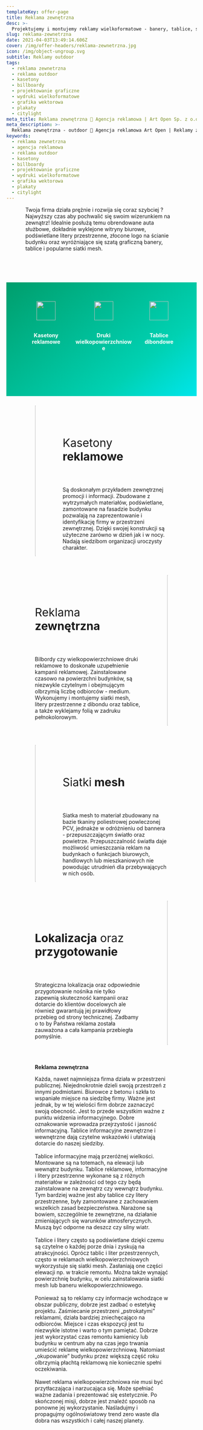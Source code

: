 ```yaml
---
templateKey: offer-page
title: Reklama zewnętrzna
desc: >-
  Projektujemy i montujemy reklamy wielkoformatowe - banery, tablice, siatki mesh, billboardy reklamowe i inne. Zadbamy o odpowiednią lokalizację oraz przygotowanie.
slug: reklama-zewnetrzna
date: 2021-04-03T13:49:14.606Z
cover: /img/offer-headers/reklama-zewnetrzna.jpg
icon: /img/object-ungroup.svg
subtitle: Reklamy outdoor
tags:
  - reklama zewnetrzna
  - reklama outdoor
  - kasetony
  - billboardy
  - projektowanie graficzne
  - wydruki wielkoformatowe
  - grafika wektorowa
  - plakaty
  - citylight
meta_title: Reklama zewnętrzna 🌱 Agencja reklamowa | Art Open Sp. z o.o.
meta_description: >-
  Reklama zewnętrzna - outdoor 🌳 Agencja reklamowa Art Open | Reklamy zewnętrzne, plakaty, billboardy, reklamy wielkoformatowe, kasetony, druki wielkopowierzchniowe, podświetlane z obudową, projektujemy i montujemy reklamy outdoor. Nie zwlekaj poznaj pełną ofertę!
keywords:
  - reklama zewnetrzna
  - agencja reklamowa
  - reklama outdoor
  - kasetony
  - billboardy
  - projektowanie graficzne
  - wydruki wielkoformatowe
  - grafika wektorowa
  - plakaty
  - citylight
---
```

<div style="margin-left:10%;margin-right:10%">
<p>Twoja firma działa prężnie i rozwija się coraz szybciej ? Najwyższy czas aby pochwalić się swoim wizerunkiem na zewnątrz! Idealnie posłużą temu obrendowane auta służbowe, dokładnie wyklejone witryny biurowe, podświetlane litery przestrzenne, złocone logo na ścianie budynku oraz wyróżniające się szatą graficzną banery, tablice i popularne siatki mesh.</p>
<br>

</div>

<div style="margin-top:50px;min-height:200px;text-align:center;background-image: linear-gradient(141deg, rgb(0, 158, 108) 0%, rgb(0, 209, 178) 71%, rgb(0, 230, 235) 100%);padding:50px;color:white" class="columns">

<div class="column">
<img src="/img/offer-icons/kasetony-reklamowe.svg" width="50px" />
<br><br>
<p><b>Kasetony reklamowe</b></p>
</div>

<div class="column">
<img src="/img/offer-icons/druki-wielkopowierzchniowe.svg" width="50px" />
<br><br>
<p><b>Druki wielkopowierzchniowe</b></p>
</div>

<div class="column">
<img src="/img/offer-icons/tablice-dibondowe.svg" width="50px" />
<br><br>
<p><b>Tablice dibondowe</b></p>
</div>

</div>

<div class="columns" style="margin-left:10%;margin-right:10%;padding:5%">
<div class="column" style="padding:0px">
<img class="oimg" width="100%" src="https://artopen.pl/images/2020/04/08/kaseton-fryzjer.jpg" />
</div>
<div class="column" style="margin-top:50px;padding-left:50px">
<p style="font-size:30px">Kasetony<b> reklamowe</b></p>
<br>
<p>
Są doskonałym przykładem zewnętrznej promocji i informacji. Zbudowane z wytrzymałych materiałów, podświetlane, zamontowane na fasadzie budynku pozwalają na zaprezentowanie i identyfikację firmy w przestrzeni zewnętrznej. Dzięki swojej konstrukcji są użyteczne zarówno w dzień jak i w nocy. Nadają siedzibom organizacji uroczysty charakter.
</p>
</div>
</div>

<div class="columns" style="margin-left:10%;margin-right:10%;padding:5%">
<div class="column" style="margin-top:50px;padding-right:50px">
<p style="font-size:30px">Reklama <b>zewnętrzna</b></p>
<br>
<p>
Bilbordy czy wielkopowierzchniowe druki reklamowe to doskonałe uzupełnienie kampanii reklamowej. Zainstalowane czasowo na powierzchni budynków, są niezwykle czytelnym i obejmującym olbrzymią liczbę odbiorców - medium. Wykonujemy i montujemy siatki mesh, litery przestrzenne z dibondu oraz tablice, a także wyklejamy folią w zadruku pełnokolorowym.</p>
</div>
<div class="column" style="padding:0px">
<img class="oimg" width="100%" src="https://artopen.pl/images/2020/04/07/citylight_delaval.jpg" />
</div>
</div>

<div class="columns" style="margin-left:10%;margin-right:10%;padding:5%">
<div class="column" style="padding:0px">
<img class="oimg" width="100%" src="https://artopen.netlify.app/img/siatki-mesh.jpg" />
</div>
<div class="column" style="margin-top:50px;padding-left:50px">
<p style="font-size:30px">Siatki<b> mesh</b></p>
<br>
<p>
Siatka mesh to materiał zbudowany na bazie tkaniny poliestrowej powleczonej PCV, jednakże w odróżnieniu od bannera - przepuszczającym światło oraz powietrze. Przepuszczalność światła daje możliwość umieszczania reklam na budynkach o funkcjach biurowych, handlowych lub mieszkaniowych nie powodując utrudnień dla przebywających w nich osób.
</p>
</div>
</div>

<div class="columns" style="margin-left:10%;margin-right:10%;padding:5%">
<div class="column" style="margin-top:50px;padding-right:50px">
<p style="font-size:30px"><b>Lokalizacja</b> oraz <b>przygotowanie</b></p>
<br>
<p>
Strategiczna lokalizacja oraz odpowiednie przygotowanie nośnika nie tylko zapewnią skuteczność kampanii oraz dotarcie do klientów docelowych ale również gwarantują jej prawidłowy przebieg od strony technicznej. Zadbamy o to by Państwa reklama została zauważona a cała kampania przebiegła pomyślnie.</p>
</div>
<div class="column" style="padding:0px">
<img class="oimg" width="100%" src="https://artopen.netlify.app/img/flagi.jpg" />
</div>
</div>


<div style="margin-left:10%;margin-right:10%;padding:5%">
<b>Reklama zewnętrzna</b>
<p>
Każda, nawet najmniejsza firma działa w przestrzeni publicznej. Niejednokrotnie dzieli swoją przestrzeń z innymi podmiotami. Biurowce z betonu i szkła to wspaniałe miejsce na siedzibę firmy.
Ważne jest jednak, by w tej wielości firm dobrze zaznaczyć swoją obecność. Jest to przede wszystkim ważne z punktu widzenia informacyjnego. Dobre oznakowanie wprowadza przejrzystość i jasność informacyjną. Tablice informacyjne zewnętrzne i wewnętrzne dają czytelne wskazówki i ułatwiają dotarcie do naszej siedziby.
<br><br>
Tablice informacyjne mają przeróżnej wielkości. Montowane są na totemach, na elewacji lub wewnątrz budynku. Tablice reklamowe, informacyjne i litery przestrzenne wykonane są z różnych materiałów w zależności od tego czy będą zainstalowane na zewnątrz czy wewnątrz budynku. Tym bardziej ważne jest aby tablice czy litery przestrzenne, były zamontowane z zachowaniem wszelkich zasad bezpieczeństwa. Narażone są bowiem, szczególnie te zewnętrzne, na działanie zmieniających się warunków atmosferycznych. Muszą być odporne na deszcz czy silny wiatr.
<br><br>
Tablice i litery często są podświetlane dzięki czemu są czytelne o każdej porze dnia i zyskują na atrakcyjności. Oprócz tablic i liter przestrzennych, często w reklamach wielkopowierzchniowych wykorzystuje się siatki mesh. Zasłaniają one części elewacji np. w trakcie remontu. Można także wynająć powierzchnię budynku, w celu zainstalowania siatki mesh lub baneru wielkopowierzchniowego.
<br><br>
Ponieważ są to reklamy czy informacje wchodzące w obszar publiczny, dobrze jest zadbać o estetykę projektu. Zaśmiecanie przestrzeni „pstrokatymi” reklamami, działa bardziej zniechęcająco na odbiorców. Miejsce i czas ekspozycji jest tu niezwykle istotne i warto o tym pamiętać. Dobrze jest wykorzystać czas remontu kamienicy lub budynku w centrum aby na czas jego trwania umieścić reklamę wielkopowierzchniową. Natomiast „okupowanie” budynku przez większą część roku olbrzymią płachtą reklamową nie koniecznie spełni oczekiwania.
<br><br>
Nawet reklama wielkopowierzchniowa nie musi być przytłaczająca i narzucająca się. Może spełniać ważne zadania i prezentować się estetycznie. Po skończonej misji, dobrze jest znaleźć sposób na ponowne jej wykorzystanie. Naśladujmy i propagujmy ogólnoświatowy trend zero waste dla dobra nas wszystkich i całej naszej planety.
</p>
</div>
